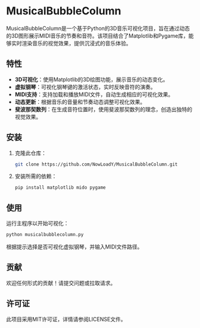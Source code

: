 # MusicalBubbleColumn

MusicalBubbleColumn是一个基于Python的3D音乐可视化项目，旨在通过动态的3D图形展示MIDI音乐的节奏和音符。该项目结合了Matplotlib和Pygame库，能够实时渲染音乐的视觉效果，提供沉浸式的音乐体验。

## 特性

- **3D可视化**：使用Matplotlib的3D绘图功能，展示音乐的动态变化。
- **虚拟钢琴**：可视化钢琴键的激活状态，实时反映音符的演奏。
- **MIDI支持**：支持加载和播放MIDI文件，自动生成相应的可视化效果。
- **动态更新**：根据音乐的音量和节奏动态调整可视化效果。
- **斐波那契数列**：在生成音符位置时，使用斐波那契数列的理念，创造出独特的视觉效果。

## 安装

1. 克隆此仓库：
   ```bash
   git clone https://github.com/NowLoadY/MusicalBubbleColumn.git
   ```
2. 安装所需的依赖：
   ```bash
   pip install matplotlib mido pygame
   ```

## 使用

运行主程序以开始可视化：
```bash
python musicalbubblecolumn.py
```

根据提示选择是否可视化虚拟钢琴，并输入MIDI文件路径。

## 贡献

欢迎任何形式的贡献！请提交问题或拉取请求。

## 许可证

此项目采用MIT许可证，详情请参阅LICENSE文件。
